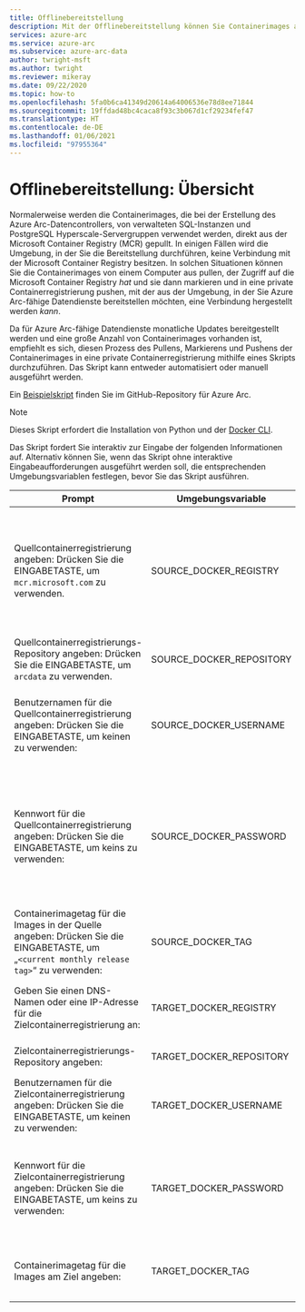 ```yaml
---
title: Offlinebereitstellung
description: Mit der Offlinebereitstellung können Sie Containerimages aus einer privaten Containerregistrierung pullen, anstatt sie aus der Microsoft Container Registry zu pullen.
services: azure-arc
ms.service: azure-arc
ms.subservice: azure-arc-data
author: twright-msft
ms.author: twright
ms.reviewer: mikeray
ms.date: 09/22/2020
ms.topic: how-to
ms.openlocfilehash: 5fa0b6ca41349d20614a64006536e78d8ee71844
ms.sourcegitcommit: 19ffdad48bc4caca8f93c3b067d1cf29234fef47
ms.translationtype: HT
ms.contentlocale: de-DE
ms.lasthandoff: 01/06/2021
ms.locfileid: "97955364"
---
```

# <a name="offline-deployment-overview"></a>Offlinebereitstellung: Übersicht

Normalerweise werden die Containerimages, die bei der Erstellung des Azure Arc-Datencontrollers, von verwalteten SQL-Instanzen und PostgreSQL Hyperscale-Servergruppen verwendet werden, direkt aus der Microsoft Container Registry (MCR) gepullt. In einigen Fällen wird die Umgebung, in der Sie die Bereitstellung durchführen, keine Verbindung mit der Microsoft Container Registry besitzen.  In solchen Situationen können Sie die Containerimages von einem Computer aus pullen, der Zugriff auf die Microsoft Container Registry _hat_ und sie dann markieren und in eine private Containerregistrierung pushen, mit der aus der Umgebung, in der Sie Azure Arc-fähige Datendienste bereitstellen möchten, eine Verbindung hergestellt werden _kann_.

Da für Azure Arc-fähige Datendienste monatliche Updates bereitgestellt werden und eine große Anzahl von Containerimages vorhanden ist, empfiehlt es sich, diesen Prozess des Pullens, Markierens und Pushens der Containerimages in eine private Containerregistrierung mithilfe eines Skripts durchzuführen.  Das Skript kann entweder automatisiert oder manuell ausgeführt werden.

Ein [Beispielskript](https://raw.githubusercontent.com/microsoft/azure_arc/main/arc_data_services/deploy/scripts/pull-and-push-arc-data-services-images-to-private-registry.py) finden Sie im GitHub-Repository für Azure Arc.

> [!NOTE]
> Dieses Skript erfordert die Installation von Python und der [Docker CLI](https://docs.docker.com/install/).

Das Skript fordert Sie interaktiv zur Eingabe der folgenden Informationen auf.  Alternativ können Sie, wenn das Skript ohne interaktive Eingabeaufforderungen ausgeführt werden soll, die entsprechenden Umgebungsvariablen festlegen, bevor Sie das Skript ausführen.

|Prompt|Umgebungsvariable|Hinweise|
|---|---|---|
|Quellcontainerregistrierung angeben: Drücken Sie die EINGABETASTE, um `mcr.microsoft.com` zu verwenden.|SOURCE_DOCKER_REGISTRY|Normalerweise würden Sie die Images aus der Microsoft Container Registry pullen, aber wenn Sie an einer privaten Vorschau mit einer anderen Registrierung teilnehmen, können Sie die Informationen verwenden, die Ihnen im Rahmen des Vorschauprogramms zur Verfügung gestellt werden.|
|Quellcontainerregistrierungs-Repository angeben: Drücken Sie die EINGABETASTE, um `arcdata` zu verwenden.|SOURCE_DOCKER_REPOSITORY|Wenn Sie aus der Microsoft Container Registry pullen, ist das Repository `arcdata`.|
|Benutzernamen für die Quellcontainerregistrierung angeben: Drücken Sie die EINGABETASTE, um keinen zu verwenden:|SOURCE_DOCKER_USERNAME|Geben Sie nur dann einen Wert an, wenn Sie Containerimages aus einer Quelle pullen, für die eine Anmeldung erforderlich ist.  Die Microsoft Container Registry erfordert keine Anmeldung.|
|Kennwort für die Quellcontainerregistrierung angeben: Drücken Sie die EINGABETASTE, um keins zu verwenden:|SOURCE_DOCKER_PASSWORD|Geben Sie nur dann einen Wert an, wenn Sie Containerimages aus einer Quelle pullen, für die eine Anmeldung erforderlich ist.  Die Microsoft Container Registry erfordert keine Anmeldung. Dies ist eine maskierte Kennworteingabeaufforderung.  Das Kennwort wird nicht angezeigt, wenn Sie es eingeben oder einfügen.|
|Containerimagetag für die Images in der Quelle angeben: Drücken Sie die EINGABETASTE, um „`<current monthly release tag>`“ zu verwenden:|SOURCE_DOCKER_TAG|Der Standardtagname wird monatlich aktualisiert, um den Monat und das Jahr der aktuellen Version in der Microsoft Container Registry widerzuspiegeln.|
|Geben Sie einen DNS-Namen oder eine IP-Adresse für die Zielcontainerregistrierung an:|TARGET_DOCKER_REGISTRY|Der DNS-Name oder die IP-Adresse der Zielregistrierung.  Dies ist die Registrierung, _in_ die die Images gepusht werden.|
|Zielcontainerregistrierungs-Repository angeben:|TARGET_DOCKER_REPOSITORY|Das Repository in der Zielregistrierung, in die die Images gepusht werden sollen.|
|Benutzernamen für die Zielcontainerregistrierung angeben: Drücken Sie die EINGABETASTE, um keinen zu verwenden:|TARGET_DOCKER_USERNAME|Der Benutzername, sofern vorhanden, der zum Anmelden bei der Zielcontainerregistrierung verwendet wird.|
|Kennwort für die Zielcontainerregistrierung angeben: Drücken Sie die EINGABETASTE, um keins zu verwenden:|TARGET_DOCKER_PASSWORD|Das Kennwort, falls vorhanden, das für die Anmeldung bei der Zielcontainerregistrierung verwendet wird. Dies ist eine maskierte Kennworteingabeaufforderung.  Das Kennwort wird nicht angezeigt, wenn Sie es eingeben oder einfügen.|
|Containerimagetag für die Images am Ziel angeben:|TARGET_DOCKER_TAG|Normalerweise würden Sie dasselbe Tag wie bei der Quelle verwenden, um Verwechslungen zu vermeiden.|